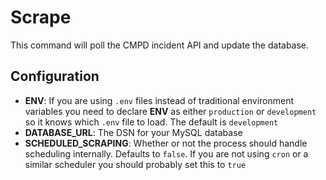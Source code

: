 # Scrape

This command will poll the CMPD incident API and update the database.

## Configuration

- **ENV**: If you are using `.env` files instead of traditional environment variables you need to declare **ENV** as either `production` or `development` so it knows which `.env` file to load. The default is `development`
- **DATABASE_URL**: The DSN for your MySQL database
- **SCHEDULED_SCRAPING**: Whether or not the process should handle scheduling internally. Defaults to `false`. If you are not using `cron` or a similar scheduler you should probably set this to `true`
